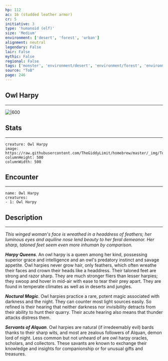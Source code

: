 ```yaml
---
hp: 112
ac: 16 (studded leather armor)
cr: 5
initiative: 3
type: 'humanoid (elf)'    
size: 'Medium'
environment: ['desert', 'forest', 'urban']
alignment: neutral
legendary: False
lair: False
mythic: False
regional: False
tags: ['monster', 'environment/desert', 'environment/forest', 'environment/urban']
source: "ToB"
page: 246
---
```


## Owl Harpy
---

![|600](https://raw.githubusercontent.com/TheGiddyLimit/homebrew/master/_img/ToB/Owl%20Harpy.webp)

## Stats
---

```statblock
creature: Owl Harpy
image: https://raw.githubusercontent.com/TheGiddyLimit/homebrew/master/_img/ToB/token/Owl%20Harpy.png
columnHeight: 500
columnWidth: 500
```

## Encounter
---

```encounter-table
name: Owl Harpy
creatures:
- 1: Owl Harpy
```

## Description
---
_This winged woman's face is wreathed in a headdress of feathers; her luminous eyes and aquiline nose lend beauty to her feral demeanor. Her sharp, taloned feet seem even more inhuman by comparison._

**_Harpy Queens_**. An owl harpy is a queen among her kind, possessing superior grace and intelligence and an owl's predatory instinct and savage appetite. Owl harpies never grow hair, only feathers, which often wreathe their faces and crown their heads like a headdress. Their taloned feet are strong and razor sharp. They are much stronger fliers than lesser harpies; they swoop and hover in mid-air with ease to tear their prey apart. They are found in temperate climates as well as in deserts and jungles.

**_Noctural Magic_**. Owl harpies practice a rare, potent magic associated with darkness and the night. They can counter most light sources easily. So refined is their hearing that neither darkness nor invisibility detracts from their ability to hunt their quarry. Their acute hearing also means that thunder attacks distress them.

**_Servants of Alquan_**. Owl harpies are natural (if irredeemably evil) bards thanks to their sharp wits, and most are zealous followers of Alquan, demon lord of night. Less common but not unheard of are owl harpy oracles, scholars, and collectors. These savants are known to exchange their knowledge and insights for companionship or for unusual gifts and treasures.






